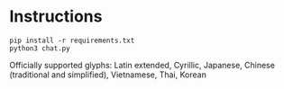 # Instructions
```
pip install -r requirements.txt
python3 chat.py
```

Officially supported glyphs: Latin extended, Cyrillic, Japanese, Chinese (traditional and simplified), Vietnamese, Thai, Korean
